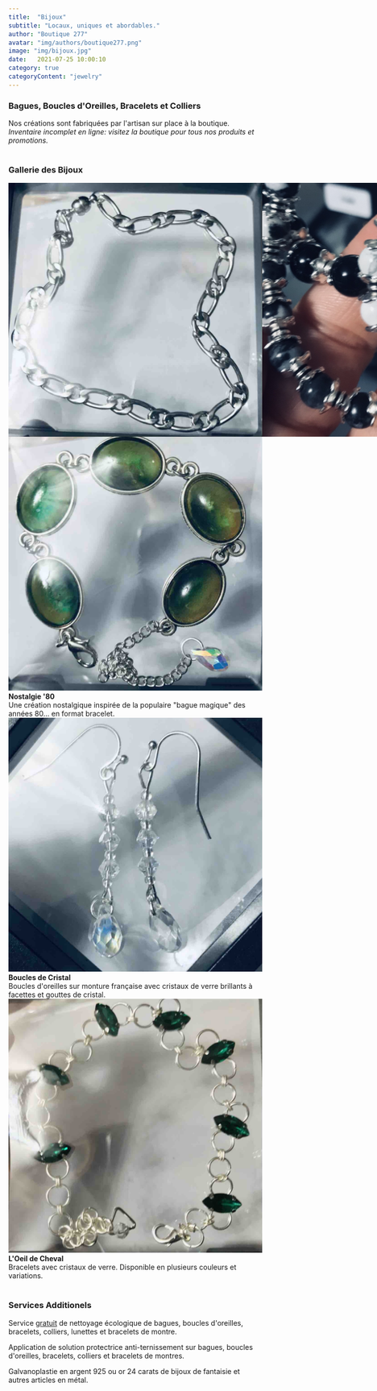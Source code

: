 ```yaml
---
title:  "Bijoux"
subtitle: "Locaux, uniques et abordables."
author: "Boutique 277"
avatar: "img/authors/boutique277.png"
image: "img/bijoux.jpg"
date:   2021-07-25 10:00:10
category: true
categoryContent: "jewelry"
---
```


### Bagues, Boucles d'Oreilles, Bracelets et Colliers
Nos créations sont fabriquées par l'artisan sur place à la boutique.
<br /><i>Inventaire incomplet en ligne: visitez la boutique pour tous nos produits et promotions.</i>
<br /><br />

### Gallerie des Bijoux
<div style="display:flex">
    <img class="post-image-product" src="/img/products/jewelry/bracelet-0003.jpg">
    <img class="post-image-product" src="/img/products/jewelry/bracelet-0005.jpg">
    <img class="post-image-product" src="/img/products/jewelry/bracelet-0006.jpg">
    <img class="post-image-product" src="/img/products/jewelry/bracelet-0001.jpg">
</div>

<img class="post-image-product" src="/img/products/jewelry/bracelet-0002.jpg">
<strong>Nostalgie '80</strong><br />
Une création nostalgique inspirée de la populaire "bague magique" des années 80... en format bracelet.
<div class="post-image-clear"></div>

<img class="post-image-product" src="/img/products/jewelry/bouclesoreilles-0001.jpg">
<strong>Boucles de Cristal</strong><br />
Boucles d'oreilles sur monture française avec cristaux de verre brillants à facettes et gouttes de cristal.
<div class="post-image-clear"></div>

<img class="post-image-product" src="/img/products/jewelry/bracelet-0004.jpg">
<strong>L'Oeil de Cheval</strong><br />
Bracelets avec cristaux de verre. Disponible en plusieurs couleurs et variations.
<div class="post-image-clear"></div>
<br />

### Services Additionels
Service <u>gratuit</u> de nettoyage écologique de bagues, boucles d'oreilles, bracelets, colliers, lunettes et bracelets de montre.

Application de solution protectrice anti-ternissement sur bagues, boucles d'oreilles, bracelets, colliers et bracelets de montres.

Galvanoplastie en argent 925 ou or 24 carats de bijoux de fantaisie et autres articles en métal.